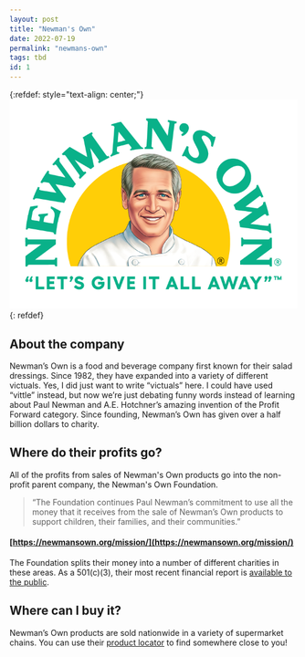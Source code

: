 ```yaml
---
layout: post
title: "Newman's Own"
date: 2022-07-19
permalink: "newmans-own"
tags: tbd
id: 1
---
```

{:refdef: style="text-align: center;"}
[![Newman's Own Logo](/assets/img/newmans-own-logo.png)](https://newmansown.com/)
{: refdef}

## About the company 
Newman’s Own is a food and beverage company first known for their salad dressings. Since 1982, they have expanded into a variety of different victuals. Yes, I did just want to write “victuals” here. I could have used “vittle” instead, but now we’re just debating funny words instead of learning about Paul Newman and A.E. Hotchner’s amazing invention of the Profit Forward category. Since founding, Newman’s Own has given over a half billion dollars to charity. 

## Where do their profits go? 
All of the profits from sales of Newman's Own products go into the non-profit parent company, the Newman's Own Foundation. 

> “The Foundation continues Paul Newman’s commitment to use all the money that it receives from the sale of Newman’s Own products to support children, their families, and their communities.” 
#### [https://newmansown.org/mission/](https://newmansown.org/mission/)

The Foundation splits their money into a number of different charities in these areas. As a 501(c)(3), their most recent financial report is [available to the public](https://newmansown.org/about-us/financials/).


## Where can I buy it?  
Newman’s Own products are sold nationwide in a variety of supermarket chains. 
You can use their [product locator](https://newmansown.com/where-to-buy/) to find somewhere close to you!

